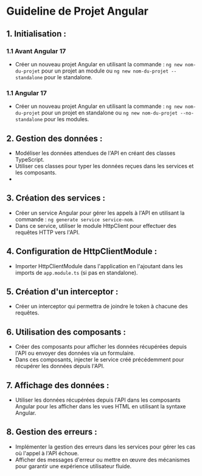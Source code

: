 # Guideline de Projet Angular

## 1. Initialisation :
### 1.1 Avant Angular 17
- Créer un nouveau projet Angular en utilisant la commande : `ng new nom-du-projet` pour un projet an module ou `ng new nom-du-projet --standalone` pour le standalone.
### 1.1 Angular 17
- Créer un nouveau projet Angular en utilisant la commande : `ng new nom-du-projet` pour un projet en standalone ou `ng new nom-du-projet --no-standalone` pour les modules.

## 2. Gestion des données :
- Modéliser les données attendues de l'API en créant des classes TypeScript.
- Utiliser ces classes pour typer les données reçues dans les services et les composants.
- 
## 3. Création des services :
- Créer un service Angular pour gérer les appels à l'API en utilisant la commande : `ng generate service service-nom`.
- Dans ce service, utiliser le module HttpClient pour effectuer des requêtes HTTP vers l'API.

## 4. Configuration de HttpClientModule :
- Importer HttpClientModule dans l'application en l'ajoutant dans les imports de `app.module.ts` (si pas en standalone).

## 5. Création d'un interceptor :
- Créer un interceptor qui permettra de joindre le token à chacune des requêtes.

## 6. Utilisation des composants :
- Créer des composants pour afficher les données récupérées depuis l'API ou envoyer des données via un formulaire.
- Dans ces composants, injecter le service créé précédemment pour récupérer les données depuis l'API.

## 7. Affichage des données :
- Utiliser les données récupérées depuis l'API dans les composants Angular pour les afficher dans les vues HTML en utilisant la syntaxe Angular.

## 8. Gestion des erreurs :
- Implémenter la gestion des erreurs dans les services pour gérer les cas où l'appel à l'API échoue.
- Afficher des messages d'erreur ou mettre en œuvre des mécanismes pour garantir une expérience utilisateur fluide.
